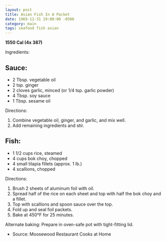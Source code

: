 ```yaml
---
layout: post
title: Asian Fish In A Packet
date: 1969-12-31 19:00:00 -0500
category: main
tags: seafood fish asian
---
```

<p><b>1550 Cal (4x 387)</b></p>
<p>Ingredients:</p>
<h2>Sauce:</h2>
<ul>
<li>2 Tbsp. vegetable oil</li>
<li>2 tsp. ginger</li>
<li>2 cloves garlic, minced (or 1/4 tsp. garlic powder)</li>
<li>4 Tbsp. soy sauce</li>
<li>1 Tbsp. sesame oil</li>
</ul>
<p>Directions:</p>
<ol>
<li>Combine vegetable oil, ginger, and garlic, and mix well.</li>
<li>Add remaining ingredients and stir.</li>
</ol>
<h2>Fish:</h2>
<ul>
<li>1 1/2 cups rice, steamed</li>
<li>4 cups bok choy, chopped</li>
<li>4 small tilapia fillets (approx. 1 lb.)</li>
<li>4 scallions, chopped</li>
</ul>
<p>Directions:</p>
<ol>
<li>Brush 2 sheets of aluminum foil with oil.</li>
<li>Spread half of the rice on each sheet and top with half the bok choy and a fillet.</li>
<li>Top with scallions and spoon sauce over the top.</li>
<li>Fold up and seal foil packets.</li>
<li>Bake at 450°F for 25 minutes.</li>
</ol>
<p>Alternate baking: Prepare in oven-safe pot with tight-fitting lid.</p>
<ul>
<li>Source: Moosewood Restaurant Cooks at Home</li>
</ul>
  
<!-- wp:paragraph -->
<p></p>
<!-- /wp:paragraph -->

